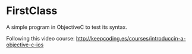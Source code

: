 # FirstClass
A simple program in ObjectiveC to test its syntax.

Following this video course: http://keepcoding.es/courses/introduccin-a-objective-c-ios
